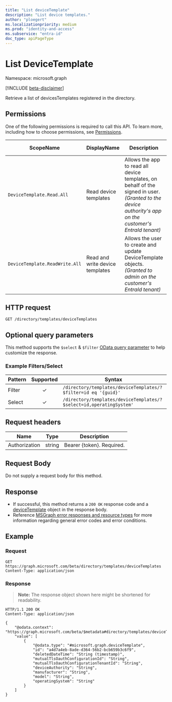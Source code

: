 ```yaml
---
title: "List deviceTemplate"
description: "List device templates."
author: "ploegert"
ms.localizationpriority: medium
ms.prod: "identity-and-access"
ms.subservice: "entra-id"
doc_type: apiPageType
---
```

# List DeviceTemplate
Namespace: microsoft.graph

[!INCLUDE [beta-disclaimer](../../includes/beta-disclaimer.md)]

Retrieve a list of devicesTemplates registered in the directory.

## Permissions
One of the following permissions is required to call this API. To learn more, including how to choose permissions, see [Permissions](/graph/permissions-reference).

<!-- {
  "blockType": "permissions",
  "name": "template-list-devicetemplates-permissions"
}
-->

|ScopeName|DisplayName|Description|Type|Admin Consent?|Entities/APIs covered|
|-|-|-|-|-|-|
|`DeviceTemplate.Read.All`|Read  device templates | Allows the app to read all device templates, on behalf of the signed in user. _(Granted to the device authority's app on the customer's EntraId tenant)_|**Application-only**|**Yes**|List, Get|
|`DeviceTemplate.ReadWrite.All`|Read and write device templates |Allows the user to create and update DeviceTemplate objects. _(Granted to admin on the customer's EntraId tenant)_|**Application** & **Delegated**|**Yes**|List, Get, Create, Update, Delete|

## HTTP request

<!-- { "blockType": "ignored" } -->
```http
GET /directory/templates/deviceTemplates
```

## Optional query parameters
This method supports the `$select` & `$filter` [OData query parameter](/graph/query-parameters) to help customize the response.

### Example Filters/Select
|Pattern|Supported|Syntax|
|-------|:---------:|------|
|Filter|✓|`/directory/templates/deviceTemplates/?$filter=id eq '{guid}'`|
|Select|✓|`/directory/templates/deviceTemplates/?$select=id,operatingSystem'`|


## Request headers
| Name | Type |	Description |
|--|--|--|
Authorization	| string	| Bearer {token}. Required. |

## Request Body
Do not supply a request body for this method.

## Response
- If successful, this method returns a `200 OK` response code and a [deviceTemplate](../resources/devicetemplate.md) object in the response body.
- Reference [MSGraph error responses and resource types](/graph/errors) for more information regarding general error codes and error conditions.

## Example

### Request
<!-- {
  "blockType": "request",
  "name": "list_devicetemplate"
}
-->
``` http
GET https://graph.microsoft.com/beta/directory/templates/deviceTemplates
Content-Type: application/json
```

### Response
>**Note:** The response object shown here might be shortened for readability.
<!-- {
  "blockType": "response",
  "truncated": true,
  "@odata.type": "microsoft.graph.deviceTemplate",
  "isCollection": true
}
-->
``` http
HTTP/1.1 200 OK
Content-Type: application/json

{
    "@odata.context": "https://graph.microsoft.com/beta/$metadata#directory/templates/deviceTemplates",
    "value": [
        {
            "@odata.type": "#microsoft.graph.deviceTemplate",
            "id": "a4d7a4eb-8ade-d364-56b2-bcb659b3c6f9",
            "deletedDateTime": "String (timestamp)",
            "mutualTlsOauthConfigurationId": "String",
            "mutualTlsOauthConfigurationTenantId": "String",
            "deviceAuthority": "String",
            "manufacturer": "String",
            "model": "String",
            "operatingSystem": "String"
        }
    ]
}
```